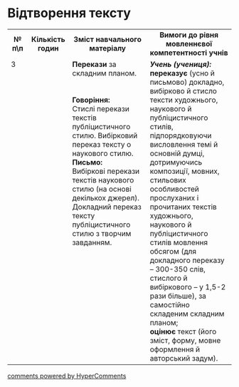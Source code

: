 <div id="hypercomments_widget" class="js-hypercomments-widget invisible"></div>

# Відтворення тексту

<table>
  <tr>
    <td width="10%" align="center"><b>№ <br>п\п</br></b></td>
    <td width="5%" align="center"><b>Кількість годин</b></td>  
    <td width="40%" align="center"><b>Зміст навчального матеріалу</b></td>
    <td width="45%" align="center"><b>Вимоги до рівня мовленнєвої компетентності учнів</b></td>
  </tr>
  <tr>
<td width="10%" style="vertical-align:top !important;" rowspan="2">3</td>
<td width="5%" style="vertical-align:top !important;" rowspan="2"></td>
    <td width="40%" style="vertical-align:top !important;">
<b>Перекази</b> за складним планом.<br>
</td>
    <td width="45%" style="vertical-align:top !important;" rowspan="2">
<i><b>Учень (учениця):</b></i><br>
<b>переказує</b> (усно й письмово)   докладно, вибірково  й стисло тексти  художнього, наукового й публіцистичного стилів, підпорядковуючи висловлення темі й основній думці, дотримуючись композиції, мовних, стильових особливостей прослуханих і прочитаних текстів художнього, наукового й публіцистичного  стилів  мовлення обсягом (для докладного переказу  – 300-350 слів, стислого й вибіркового – у 1,5-2 рази більше), за самостійно складеним складним планом;<br>
<b>оцінює</b> текст (його зміст, форму, мовне оформлення  й авторський задум).
    </td>
  </tr>
  <tr>
    <td width="40%" style="vertical-align:top !important;">
<b>Говоріння:</b><br>
Стислі перекази текстів публіцистичного стилю. Вибірковий переказ тексту о наукового стилю.<br>
<b>Письмо:</b><br>
Вибіркові перекази текстів наукового стилю (на основі декількох джерел). <br>
Докладний переказ  тексту публіцистичного стилю з творчим завданням.
</td>
  </tr>  
</table>

<div class="js-hypercomments-container">
<a href="http://hypercomments.com" class="hc-link" title="comments widget">comments powered by HyperComments</a>
</div>